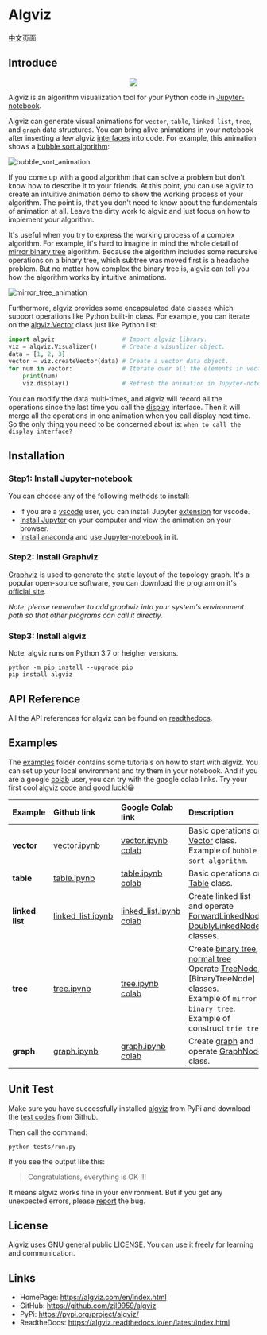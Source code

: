 # Algviz

[中文页面](https://algviz.com/cn/about.html)

## Introduce

<div align=center><img src="https://cdn.jsdelivr.net/gh/zjl9959/algviz@main/docs/images/logo_v1.svg"/></div>

Algviz is an algorithm visualization tool for your Python code in [Jupyter-notebook](https://jupyter.org/).

Algviz can generate visual animations for `vector`, `table`, `linked list`, `tree`, and `graph` data structures.
You can bring alive animations in your notebook after inserting a few algviz [interfaces](https://algviz.readthedocs.io/en/latest/api.html#module-algviz) into code. For example, this animation shows a [bubble sort algorithm]:

![bubble_sort_animation](https://cdn.jsdelivr.net/gh/zjl9959/algviz@main/docs/animation_images/bubble_sort.svg)

If you come up with a good algorithm that can solve a problem but don't know how to describe it to your friends. At this point, you can use algviz to create an intuitive animation demo to show the working process of your algorithm. The point is, that you don't need to know about the fundamentals of animation at all. Leave the dirty work to algviz and just focus on how to implement your algorithm.

It's useful when you try to express the working process of a complex algorithm.
For example, it's hard to imagine in mind the whole detail of [mirror binary tree](https://medium.com/@ajinkyajawale/convert-a-binary-tree-into-its-mirror-tree-42ea44cea237) algorithm.
Because the algorithm includes some recursive operations on a binary tree, which subtree was moved first is a headache problem. But no matter how complex the binary tree is, algviz can tell you how the algorithm works by intuitive animations.

![mirror_tree_animation](https://cdn.jsdelivr.net/gh/zjl9959/algviz@main/docs/animation_images/mirror_tree_complete.svg)

Furthermore, algviz provides some encapsulated data classes which support operations like Python built-in class. For example, you can iterate on the [algviz.Vector](https://algviz.readthedocs.io/en/latest/api.html#algviz.vector.Vector) class just like Python list:

```python
import algviz                   # Import algviz library.
viz = algviz.Visualizer()       # Create a visualizer object.
data = [1, 2, 3]
vector = viz.createVector(data) # Create a vector data object.
for num in vector:              # Iterate over all the elements in vector.
    print(num)
    viz.display()               # Refresh the animation in Jupyter-notebook.
```

You can modify the data multi-times, and algviz will record all the operations since the last time you call the [display](https://algviz.readthedocs.io/en/latest/api.html#algviz.visual.Visualizer.display) interface. Then it will merge all the operations in one animation when you call display next time. So the only thing you need to be concerned about is: `when to call the display interface?`


## Installation

### Step1: Install Jupyter-notebook

You can choose any of the following methods to install:

+ If you are a [vscode](https://code.visualstudio.com/) user, you can install Jupyter [extension](https://marketplace.visualstudio.com/items?itemName=ms-toolsai.jupyter) for vscode.
+ [Install Jupyter](https://jupyter.org/install) on your computer and view the animation on your browser.
+ [Install anaconda](https://docs.anaconda.com/anaconda/install/index.html) and [use Jupyter-notebook](https://docs.anaconda.com/ae-notebooks/user-guide/basic-tasks/apps/jupyter/index.html) in it.

### Step2: Install Graphviz

[Graphviz](https://graphviz.org/) is used to generate the static layout of the topology graph.
It's a popular open-source software, you can download the program on it's [official site](https://graphviz.org/download/).

*Note: please remember to add graphviz into your system's environment path so that other programs can call it directly.*

### Step3: Install algviz

Note: algviz runs on Python 3.7 or heigher versions.

```shell
python -m pip install --upgrade pip
pip install algviz
```

## API Reference

All the API references for algviz can be found on [readthedocs](https://algviz.readthedocs.io/en/latest/api.html#).

## Examples

The [examples](https://github.com/zjl9959/algviz/tree/main/examples) folder contains some tutorials on how to start with algviz. You can set up your local environment and try them in your notebook. And if you are a google [colab](https://colab.research.google.com/) user, you can try with the google colab links. Try your first cool algviz code and good luck!😀


| Example         |  Github link            | Google Colab link          |  Description                       |
| :----           | :------                 | :---------                 | :-------                           |
| **vector**      | [vector.ipynb]          | [vector.ipynb colab]       | Basic operations on [Vector] class. <br> Example of `bubble sort algorithm`. |
| **table**       | [table.ipynb]           | [table.ipynb colab]        | Basic operations on [Table] class.  |
| **linked list** | [linked_list.ipynb]     | [linked_list.ipynb colab]  | Create linked list and operate [ForwardLinkedNode], [DoublyLinkedNode] classes. |
| **tree**        | [tree.ipynb]            | [tree.ipynb colab]         | Create [binary tree], [normal tree] <br> Operate [TreeNode], [BinaryTreeNode] classes. <br> Example of `mirror binary tree`. <br> Example of construct `trie tree`. |
| **graph**       | [graph.ipynb]           | [graph.ipynb colab]        | Create [graph] and operate [GraphNode] class. |


## Unit Test

Make sure you have successfully installed [algviz](https://pypi.org/project/algviz/) from PyPi and download the [test codes](https://github.com/zjl9959/algviz/tree/main/tests) from Github.

Then call the command:

```shell
python tests/run.py
```

If you see the output like this:

> Congratulations, everything is OK !!!

It means algviz works fine in your environment.
But if you get any unexpected errors, please [report](https://github.com/zjl9959/algviz/issues) the bug.

## License

Algviz uses GNU general public [LICENSE](https://github.com/zjl9959/algviz/blob/main/LICENSE). You can use it freely for learning and communication.

## Links

+ HomePage: https://algviz.com/en/index.html
+ GitHub: https://github.com/zjl9959/algviz
+ PyPi: https://pypi.org/project/algviz/
+ ReadtheDocs: https://algviz.readthedocs.io/en/latest/index.html


[Vector]: https://algviz.readthedocs.io/en/latest/api.html#algviz.vector.Vector
[Table]: https://algviz.readthedocs.io/en/latest/api.html#algviz.table.Table
[ForwardLinkedNode]: https://algviz.readthedocs.io/en/latest/api.html#algviz.linked_list.ForwardLinkedListNode
[DoublyLinkedNode]: https://algviz.readthedocs.io/en/latest/api.html#algviz.linked_list.DoublyLinkedListNode
[binary tree]: https://algviz.readthedocs.io/en/latest/api.html#algviz.tree.parseBinaryTree
[normal tree]: https://algviz.readthedocs.io/en/latest/api.html#algviz.tree.parseTree
[TreeNode]: https://algviz.readthedocs.io/en/latest/api.html#algviz.tree.TreeNode
[graph]: https://algviz.readthedocs.io/en/latest/api.html#algviz.graph.parseGraph
[GraphNode]: https://algviz.readthedocs.io/en/latest/api.html#algviz.graph.GraphNode

[vector.ipynb]: https://github.com/zjl9959/algviz/blob/main/examples/vector.ipynb
[table.ipynb]: https://github.com/zjl9959/algviz/blob/main/examples/table.ipynb
[linked_list.ipynb]: https://github.com/zjl9959/algviz/blob/main/examples/linked_list.ipynb
[tree.ipynb]: https://github.com/zjl9959/algviz/blob/main/examples/tree.ipynb
[graph.ipynb]: https://github.com/zjl9959/algviz/blob/main/examples/graph.ipynb
[vector.ipynb colab]: https://colab.research.google.com/drive/1RgAoKbiSBXdSvBg65pwu9pJp5bQL1pCs?usp=sharing
[table.ipynb colab]: https://colab.research.google.com/drive/1GH6XgKDpUA2GKxiLm5tljp19wUvmnDxO?usp=sharing
[linked_list.ipynb colab]: https://colab.research.google.com/drive/1rsg-6irXzQODPi6DUZhtu-pKq_r55hwV?usp=sharing
[tree.ipynb colab]: https://colab.research.google.com/drive/138pnzwoS2vdhssZyTx-k5rwBQNb2Hi9N?usp=sharing
[graph.ipynb colab]: https://colab.research.google.com/drive/14hF30-N9VGBb5-vkERPuURvmnB9VspU9?usp=sharing

[bubble sort algorithm]: https://en.wikipedia.org/wiki/Bubble_sort
